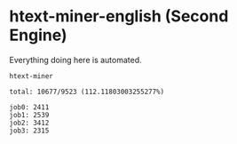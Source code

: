 # htext-miner-english (Second Engine)

Everything doing here is automated.

```
htext-miner

total: 10677/9523 (112.11803003255277%)

job0: 2411
job1: 2539
job2: 3412
job3: 2315
```